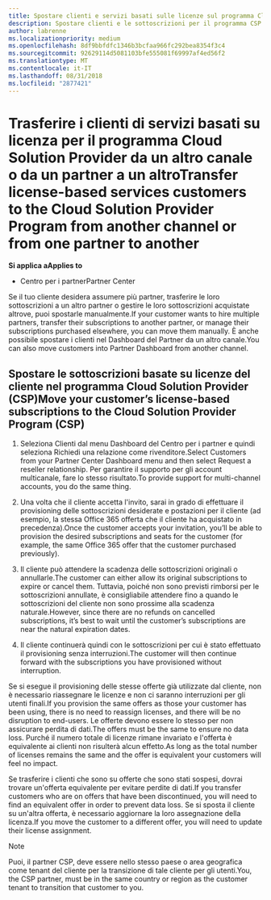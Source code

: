 ```yaml
---
title: Spostare clienti e servizi basati sulle licenze sul programma Cloud Solution Provider nel Centro per i partner | Centro per i partner
description: Spostare clienti e le sottoscrizioni per il programma CSP da un altro canale o da un altro partner.
author: labrenne
ms.localizationpriority: medium
ms.openlocfilehash: 8df9bbfdfc1346b3bcfaa966fc292bea8354f3c4
ms.sourcegitcommit: 92629114d5081103bfe555081f69997af4ed56f2
ms.translationtype: MT
ms.contentlocale: it-IT
ms.lasthandoff: 08/31/2018
ms.locfileid: "2877421"
---
```

# <a name="transfer-license-based-services-customers-to-the-cloud-solution-provider-program-from-another-channel-or-from-one-partner-to-another"></a><span data-ttu-id="5f794-103">Trasferire i clienti di servizi basati su licenza per il programma Cloud Solution Provider da un altro canale o da un partner a un altro</span><span class="sxs-lookup"><span data-stu-id="5f794-103">Transfer license-based services customers to the Cloud Solution Provider Program from another channel or from one partner to another</span></span>

**<span data-ttu-id="5f794-104">Si applica a</span><span class="sxs-lookup"><span data-stu-id="5f794-104">Applies to</span></span>**

-  <span data-ttu-id="5f794-105">Centro per i partner</span><span class="sxs-lookup"><span data-stu-id="5f794-105">Partner Center</span></span>

<span data-ttu-id="5f794-106">Se il tuo cliente desidera assumere più partner, trasferire le loro sottoscrizioni a un altro partner o gestire le loro sottoscrizioni acquistate altrove, puoi spostarle manualmente.</span><span class="sxs-lookup"><span data-stu-id="5f794-106">If your customer wants to hire multiple partners, transfer their subscriptions to another partner, or manage their subscriptions purchased elsewhere, you can move them manually.</span></span> <span data-ttu-id="5f794-107">È anche possibile spostare i clienti nel Dashboard del Partner da un altro canale.</span><span class="sxs-lookup"><span data-stu-id="5f794-107">You can also move customers into Partner Dashboard from another channel.</span></span>

## <a name="move-your-customers-license-based-subscriptions-to-the-cloud-solution-provider-program-csp"></a><span data-ttu-id="5f794-108">Spostare le sottoscrizioni basate su licenze del cliente nel programma Cloud Solution Provider (CSP)</span><span class="sxs-lookup"><span data-stu-id="5f794-108">Move your customer’s license-based subscriptions to the Cloud Solution Provider Program (CSP)</span></span>

1. <span data-ttu-id="5f794-109">Seleziona Clienti dal menu Dashboard del Centro per i partner e quindi seleziona Richiedi una relazione come rivenditore.</span><span class="sxs-lookup"><span data-stu-id="5f794-109">Select Customers from your Partner Center Dashboard menu and then select Request a reseller relationship.</span></span> <span data-ttu-id="5f794-110">Per garantire il supporto per gli account multicanale, fare lo stesso risultato.</span><span class="sxs-lookup"><span data-stu-id="5f794-110">To provide support for multi-channel accounts, you do the same thing.</span></span>

2.  <span data-ttu-id="5f794-111">Una volta che il cliente accetta l'invito, sarai in grado di effettuare il provisioning delle sottoscrizioni desiderate e postazioni per il cliente (ad esempio, la stessa Office 365 offerta che il cliente ha acquistato in precedenza).</span><span class="sxs-lookup"><span data-stu-id="5f794-111">Once the customer accepts your invitation, you’ll be able to provision the desired subscriptions and seats for the customer (for example, the same Office 365 offer that the customer purchased previously).</span></span>

3. <span data-ttu-id="5f794-112">Il cliente può attendere la scadenza delle sottoscrizioni originali o annullarle.</span><span class="sxs-lookup"><span data-stu-id="5f794-112">The customer can either allow its original subscriptions to expire or cancel them.</span></span> <span data-ttu-id="5f794-113">Tuttavia, poiché non sono previsti rimborsi per le sottoscrizioni annullate, è consigliabile attendere fino a quando le sottoscrizioni del cliente non sono prossime alla scadenza naturale.</span><span class="sxs-lookup"><span data-stu-id="5f794-113">However, since there are no refunds on cancelled subscriptions, it’s best to wait until the customer’s subscriptions are near the natural expiration dates.</span></span>

4. <span data-ttu-id="5f794-114">Il cliente continuerà quindi con le sottoscrizioni per cui è stato effettuato il provisioning senza interruzioni.</span><span class="sxs-lookup"><span data-stu-id="5f794-114">The customer will then continue forward with the subscriptions you have provisioned without interruption.</span></span>


<span data-ttu-id="5f794-115">Se si esegue il provisioning delle stesse offerte già utilizzate dal cliente, non è necessario riassegnare le licenze e non ci saranno interruzioni per gli utenti finali.</span><span class="sxs-lookup"><span data-stu-id="5f794-115">If you provision the same offers as those your customer has been using, there is no need to reassign licenses, and there will be no disruption to end-users.</span></span> <span data-ttu-id="5f794-116">Le offerte devono essere lo stesso per non assicurare perdita di dati.</span><span class="sxs-lookup"><span data-stu-id="5f794-116">The offers must be the same to ensure no data loss.</span></span> <span data-ttu-id="5f794-117">Purché il numero totale di licenze rimane invariato e l'offerta è equivalente ai clienti non risulterà alcun effetto.</span><span class="sxs-lookup"><span data-stu-id="5f794-117">As long as the total number of licenses remains the same and the offer is equivalent your customers will feel no impact.</span></span>

<span data-ttu-id="5f794-118">Se trasferire i clienti che sono su offerte che sono stati sospesi, dovrai trovare un'offerta equivalente per evitare perdite di dati.</span><span class="sxs-lookup"><span data-stu-id="5f794-118">If you transfer customers who are on offers that have been discontinued, you will need to find an equivalent offer in order to prevent data loss.</span></span> <span data-ttu-id="5f794-119">Se si sposta il cliente su un'altra offerta, è necessario aggiornare la loro assegnazione della licenza.</span><span class="sxs-lookup"><span data-stu-id="5f794-119">If you move the customer to a different offer, you will need to update their license assignment.</span></span>

>[!NOTE]
><span data-ttu-id="5f794-120">Puoi, il partner CSP, deve essere nello stesso paese o area geografica come tenant del cliente per la transizione di tale cliente per gli utenti.</span><span class="sxs-lookup"><span data-stu-id="5f794-120">You, the CSP partner, must be in the same country or region as the customer tenant to transition that customer to you.</span></span> 



